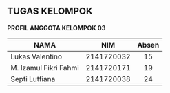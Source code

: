 ## TUGAS KELOMPOK 
**PROFIL ANGGOTA KELOMPOK 03**<p>

| NAMA | NIM | Absen |
| ----------| :-----------: | :---------:|
| Lukas Valentino | 2141720032 |  15 |
| M. Izamul Fikri Fahmi | 2141720171 | 19 |
| Septi Lutfiana | 2141720038 |  24 |